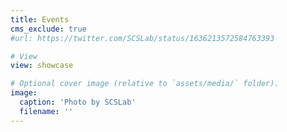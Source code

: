 ```yaml
---
title: Events
cms_exclude: true
#url: https://twitter.com/SCSLab/status/1636213572584763393

# View
view: showcase

# Optional cover image (relative to `assets/media/` folder).
image:
  caption: 'Photo by SCSLab'
  filename: ''
---
```


